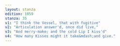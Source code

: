 ```yaml
---
layout: stanza
edition: 1859
stanza: 35
v1: "I think the Vessel, that with fugitive"
v2: "Articulation answer'd, once did live,"
v3: "⁠And merry-make; and the cold Lip I kiss'd"
v4: "How many Kisses might it take&mdash;and give."
---
```

